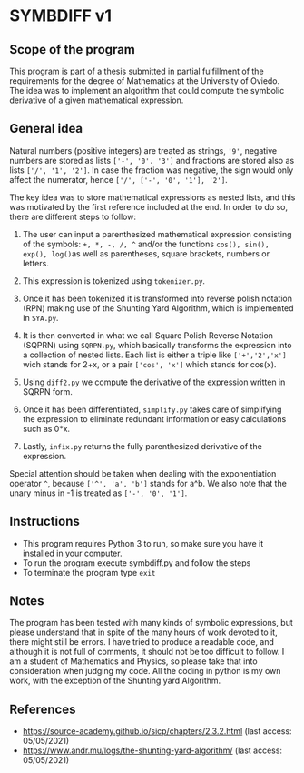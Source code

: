 # SYMBDIFF v1

## Scope of the program

This program is part of a thesis submitted in partial fulfillment of the requirements for the degree of Mathematics at the University of Oviedo. The idea was to implement an algorithm that could compute the symbolic derivative of a given mathematical expression.

## General idea

Natural numbers (positive integers) are treated as strings, `'9'`, negative numbers are stored as lists `['-', '0'. '3']` and fractions are stored also as lists `['/', '1', '2']`. In case the fraction was negative, the sign would only affect the numerator, hence `['/', ['-', '0', '1'], '2']`.

The key idea was to store mathematical expressions as nested lists, and this was motivated by the first reference included at the end. In order to do so, there are different steps to follow:

1. The user can input a parenthesized mathematical expression consisting of the symbols: `+, *, -, /, ^` and/or the functions `cos(), sin(), exp(), log()`as well as parentheses, square brackets, numbers or letters.

2. This expression is tokenized using `tokenizer.py`.

3. Once it has been tokenized it is transformed into reverse polish notation (RPN)  making use of the Shunting Yard Algorithm, which is implemented in `SYA.py`.

4. It is then converted in what we call Square Polish Reverse Notation (SQPRN) using `SQRPN.py`, which basically transforms the expression into a collection of nested lists. Each list is either a triple like `['+','2','x']` wich stands for 2+x, or a pair `['cos', 'x']` which stands for cos(x).

5. Using `diff2.py` we compute the derivative of the expression written in SQRPN form.

6. Once it has been differentiated, `simplify.py` takes care of simplifying the expression to eliminate redundant information or easy calculations such as 0*x.

7. Lastly, `infix.py` returns the fully parenthesized derivative of the expression.

Special attention should be taken when dealing with the exponentiation operator `^`, because `['^', 'a', 'b']` stands for a^b. We also note that the unary minus in -1 is treated as `['-', '0', '1']`.

## Instructions

- This program requires Python 3 to run, so make sure you have it installed in your computer.
- To run the program execute symbdiff.py and follow the steps
- To terminate the program type `exit`

## Notes

The program has been tested with many kinds of symbolic expressions, but please understand that in spite of the many hours of work devoted to it, there might still be errors. I have tried to produce a readable code, and although it is not full of comments, it should not be too difficult to follow. I am a student of Mathematics and Physics, so please take that into consideration when judging my code. All the coding in python is my own work, with the exception of the Shunting yard Algorithm.



## References
- https://source-academy.github.io/sicp/chapters/2.3.2.html (last access: 05/05/2021)
- https://www.andr.mu/logs/the-shunting-yard-algorithm/ (last access: 05/05/2021)